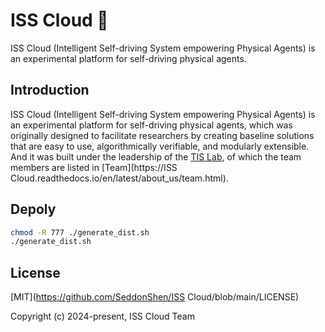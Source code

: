 # ISS Cloud 📝

ISS Cloud (Intelligent Self-driving System empowering Physical Agents) is an experimental platform for self-driving physical agents.

## Introduction

ISS Cloud (Intelligent Self-driving System empowering Physical Agents) is an experimental platform for self-driving physical agents, which was originally designed to facilitate researchers by creating baseline solutions that are easy to use, algorithmically verifiable, and modularly extensible. And it was built under the leadership of the [TIS Lab](https://tis.ios.ac.cn/), of which the team members are listed in [Team](https://ISS Cloud.readthedocs.io/en/latest/about_us/team.html).

## Depoly
```bash
chmod -R 777 ./generate_dist.sh
./generate_dist.sh
```
## License

[MIT](https://github.com/SeddonShen/ISS Cloud/blob/main/LICENSE)

Copyright (c) 2024-present, ISS Cloud Team
